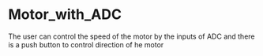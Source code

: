 # Motor_with_ADC
The user  can control the speed of the motor by the inputs of ADC  and there is a push button to control direction of he motor
